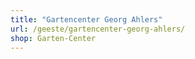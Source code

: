```yaml
---
title: "Gartencenter Georg Ahlers"
url: /geeste/gartencenter-georg-ahlers/
shop: Garten-Center
---
```


